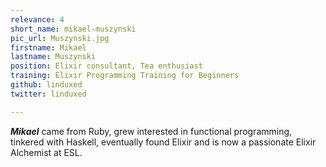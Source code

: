 ```yaml
---
relevance: 4
short_name: mikael-muszynski
pic_url: Muszynski.jpg
firstname: Mikael
lastname: Muszynski
position: Elixir consultant, Tea enthusiast
training: Elixir Programming Training for Beginners
github: linduxed
twitter: linduxed

---
```

**_Mikael_** came from Ruby, grew interested in functional programming, tinkered with Haskell, eventually found Elixir and is now a passionate Elixir Alchemist at ESL.